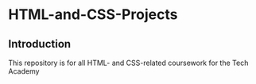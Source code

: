 # HTML-and-CSS-Projects
## Introduction
This repository is for all HTML- and CSS-related coursework for the Tech Academy

